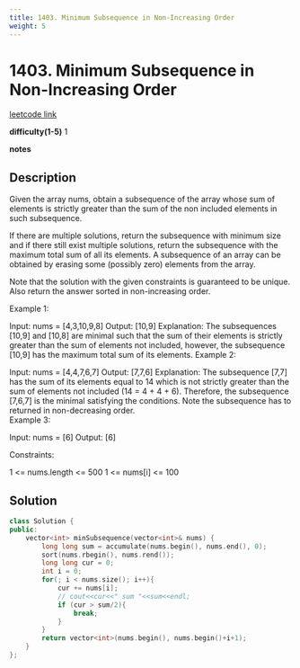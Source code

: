 ```yaml
---
title: 1403. Minimum Subsequence in Non-Increasing Order
weight: 5
---
```

# 1403. Minimum Subsequence in Non-Increasing Order

[leetcode link](https://leetcode.com/problems/minimum-subsequence-in-non-increasing-order/)

**difficulty(1-5)** 
1

**notes**   


## Description

Given the array nums, obtain a subsequence of the array whose sum of elements is strictly greater than the sum of the non included elements in such subsequence. 

If there are multiple solutions, return the subsequence with minimum size and if there still exist multiple solutions, return the subsequence with the maximum total sum of all its elements. A subsequence of an array can be obtained by erasing some (possibly zero) elements from the array. 

Note that the solution with the given constraints is guaranteed to be unique. Also return the answer sorted in non-increasing order.

 

Example 1:

Input: nums = [4,3,10,9,8]
Output: [10,9] 
Explanation: The subsequences [10,9] and [10,8] are minimal such that the sum of their elements is strictly greater than the sum of elements not included, however, the subsequence [10,9] has the maximum total sum of its elements. 
Example 2:

Input: nums = [4,4,7,6,7]
Output: [7,7,6] 
Explanation: The subsequence [7,7] has the sum of its elements equal to 14 which is not strictly greater than the sum of elements not included (14 = 4 + 4 + 6). Therefore, the subsequence [7,6,7] is the minimal satisfying the conditions. Note the subsequence has to returned in non-decreasing order.  
Example 3:

Input: nums = [6]
Output: [6]
 

Constraints:

1 <= nums.length <= 500
1 <= nums[i] <= 100

## Solution

```c++
class Solution {
public:
    vector<int> minSubsequence(vector<int>& nums) {
        long long sum = accumulate(nums.begin(), nums.end(), 0);
        sort(nums.rbegin(), nums.rend());
        long long cur = 0;
        int i = 0;
        for(; i < nums.size(); i++){
            cur += nums[i];
            // cout<<cur<<" sum "<<sum<<endl;
            if (cur > sum/2){
                break;
            }
        }
        return vector<int>(nums.begin(), nums.begin()+i+1);
    }
};
```